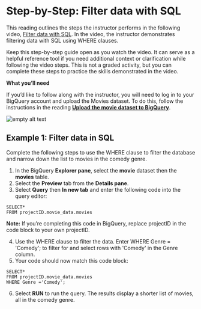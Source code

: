 # Step-by-Step: Filter data with SQL

This reading outlines the steps the instructor performs in the following video, [Filter data with SQL](https://www.coursera.org/learn/analyze-data/lecture/Y5Nmb/more-on-sorting-and-filtering). In the video, the instructor demonstrates filtering data with SQL using WHERE clauses.

Keep this step-by-step guide open as you watch the video. It can serve as a helpful reference tool if you need additional context or clarification while following the video steps. This is not a graded activity, but you can complete these steps to practice the skills demonstrated in the video.

**What you’ll need**

If you’d like to follow along with the instructor, you will need to log in to your BigQuery account and upload the Movies dataset. To do this, follow the instructions in the reading [**Upload the movie dataset to BigQuery**](https://www.coursera.org/learn/analyze-data/supplement/sBFZn/optional-upload-the-movie-dataset-to-bigquery).

![empty alt text](https://d3c33hcgiwev3.cloudfront.net/imageAssetProxy.v1/Z65IW3QCSOmuSFt0Aijp8w_914270a3d2e84027b46e404f7a52007f_line-y.png?expiry=1720656000000&hmac=go79kvTv9a4V5RjCOOH8Jv2eFP8k_aOFH0a1MC1bdDU)

## Example 1: Filter data in SQL

Complete the following steps to use the WHERE clause to filter the database and narrow down the list to movies in the comedy genre.

1. In the BigQuery **Explorer pane**, select the **movie** dataset then the **movies** table.
2. Select the **Preview** tab from the **Details pane**.
3. Select **Query** then **In new tab** and enter the following code into the query editor:

```
SELECT*
FROM projectID.movie_data.movies
```


**Note:** If you’re completing this code in BigQuery, replace projectID in the code block to your own projectID.

4. Use the WHERE clause to filter the data. Enter WHERE Genre = 'Comedy'; to filter for and select rows with 'Comedy' in the Genre column.
5. Your code should now match this code block:

```
SELECT*
FROM projectID.movie_data.movies
WHERE Genre ='Comedy';
```


6. Select **RUN** to run the query. The results display a shorter list of movies, all in the comedy genre.
